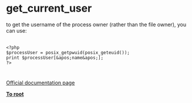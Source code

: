 # get_current_user



to get the username of the process owner (rather than the file owner), you can use:<br><br>

```
<?php
$processUser = posix_getpwuid(posix_geteuid());
print $processUser[&apos;name&apos;];
?>
```
  

#

[Official documentation page](https://www.php.net/manual/en/function.get-current-user.php)

**[To root](/README.md)**